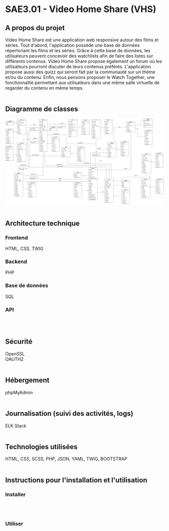 # SAE3.01 - Video Home Share (VHS)

## A propos du projet
Video Home Share est une application web responsive autour des films et séries.
Tout d'abord, l'application possède une base de données répertoriant les films et les séries.
Grâce à cette base de données, les utilisateurs peuvent concevoir des watchlists afin de faire des listes sur différents contenus.
Video Home Share propose également un forum où les utilisateurs pourront discuter de leurs contenus préférés.
L'application propose aussi des quizz qui seront fait par la communauté sur un thème et/ou du contenu.
Enfin, nous pensons proposer le Watch Together, une fonctionnalité permettant aux utilisateurs dans une même salle virtuelle de regarder du contenu en même temps.
<br>
<br>

## Diagramme de classes
![Diagramme de classes](images/diagrammeClasses.png)
<br>
<br>

## Architecture technique
### Frontend
HTML, CSS, TWIG
### Backend
PHP
### Base de données
SQL
### API
<br>
<br>

## Sécurité
OpenSSL
<br>
OAUTH2
<br>
<br>

## Hébergement
phpMyAdmin
<br>
<br>

## Journalisation (suivi des activités, logs)
ELK Stack
<br>
<br>

## Technologies utilisées
HTML, CSS, SCSS, PHP, JSON, YAML, TWIG, BOOTSTRAP
<br>
<br>

## Instructions pour l'installation et l'utilisation
### Installer
<br>
<br>

### Utiliser
<br>
<br>
